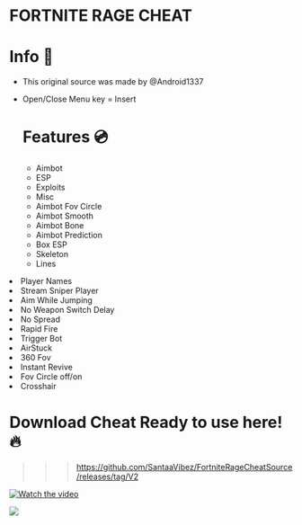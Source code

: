 # FORTNITE RAGE CHEAT 

# Info 📝
<ul><li>This original source was made by @Android1337</li><li>
 
 Open/Close Menu key = Insert

 
# Features 💿
<ul><li>Aimbot</li><li>ESP</li><li>Exploits</li><li>Misc</li><li>Aimbot Fov Circle</li><li>Aimbot Smooth</li><li>Aimbot Bone</li><li>Aimbot Prediction</li>
<li>Box ESP</li></ul><ul><li>Skeleton</li><li>Lines</li></ul></ul></li><li>Player Names</li></ul></li><li>Stream Sniper Player</li></ul></li><li>Aim While Jumping</li></ul></li><li>No Weapon Switch Delay</li></ul></li><li>No Spread</li></ul></li><li>Rapid Fire</li></ul></li><li>Trigger Bot</li></ul></li><li>AirStuck</li></ul></li><li>360 Fov</li></ul></li><li>Instant Revive</li></ul></li><li>Fov Circle off/on</li></ul></li><li>Crosshair</li></ul>

# Download Cheat Ready to use here! 🔥

>>> https://github.com/SantaaVibez/FortniteRageCheatSource/releases/tag/V2


[![Watch the video](https://i.imgur.com/vKb2F1B.png)](https://streamable.com/xmx49y)


![](https://komarev.com/ghpvc/?username=SantaaVibez&color=yellow)






